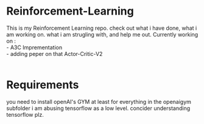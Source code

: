 # Reinforcement-Learning
This is my Reinforcement Learning repo. check out what i have done, what i am working on. what i am strugling with, and help me out.
Currently working on :<br>
    - A3C Imprementation<br>
    - adding peper on that Actor-Critic-V2<br>
    <br>

# Requirements

you need to install openAI's GYM at least for everything in the openaigym subfolder
i am abusing tensorflow as a low level. concider understanding tensorflow plz.
